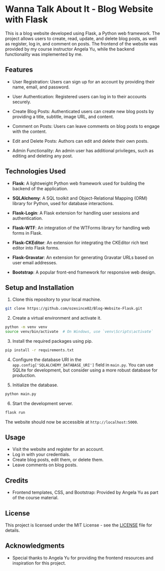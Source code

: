 # Wanna Talk About It - Blog Website with Flask

This is a blog website developed using Flask, a Python web framework. The project allows users to create, read, update, and delete blog posts, as well as register, log in, and comment on posts. The frontend of the website was provided by my course instructor Angela Yu, while the backend functionality was implemented by me.

## Features

- User Registration: Users can sign up for an account by providing their name, email, and password.

- User Authentication: Registered users can log in to their accounts securely.

- Create Blog Posts: Authenticated users can create new blog posts by providing a title, subtitle, image URL, and content.

- Comment on Posts: Users can leave comments on blog posts to engage with the content.

- Edit and Delete Posts: Authors can edit and delete their own posts.

- Admin Functionality: An admin user has additional privileges, such as editing and deleting any post.

## Technologies Used

- **Flask**: A lightweight Python web framework used for building the backend of the application.

- **SQLAlchemy**: A SQL toolkit and Object-Relational Mapping (ORM) library for Python, used for database interactions.

- **Flask-Login**: A Flask extension for handling user sessions and authentication.

- **Flask-WTF**: An integration of the WTForms library for handling web forms in Flask.

- **Flask-CKEditor**: An extension for integrating the CKEditor rich text editor into Flask forms.

- **Flask-Gravatar**: An extension for generating Gravatar URLs based on user email addresses.

- **Bootstrap**: A popular front-end framework for responsive web design.

## Setup and Installation

1. Clone this repository to your local machine.

```bash
git clone https://github.com/ozesince02/Blog-Website-Flask.git
```

2. Create a virtual environment and activate it.

```bash
python -m venv venv
source venv/bin/activate  # On Windows, use `venv\Scripts\activate`
```

3. Install the required packages using pip.

```bash
pip install -r requirements.txt
```

4. Configure the database URI in the `app.config['SQLALCHEMY_DATABASE_URI']` field in `main.py`. You can use SQLite for development, but consider using a more robust database for production.

5. Initialize the database.

```bash
python main.py
```

6. Start the development server.

```bash
flask run
```

The website should now be accessible at `http://localhost:5000`.

## Usage

- Visit the website and register for an account.
- Log in with your credentials.
- Create blog posts, edit them, or delete them.
- Leave comments on blog posts.

## Credits

- Frontend templates, CSS, and Bootstrap: Provided by Angela Yu as part of the course material.

## License

This project is licensed under the MIT License - see the [LICENSE](LICENSE) file for details.

## Acknowledgments

- Special thanks to Angela Yu for providing the frontend resources and inspiration for this project.
